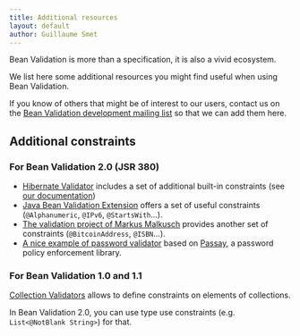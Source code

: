 ```yaml
---
title: Additional resources
layout: default
author: Guillaume Smet
---
```


Bean Validation is more than a specification, it is also a vivid ecosystem.

We list here some additional resources you might find useful when using
Bean Validation.

If you know of others that might be of interest to our users, contact us on the
[Bean Validation development mailing list](mailto:beanvalidation-dev@lists.jboss.org)
so that we can add them here.

## Additional constraints

### For Bean Validation 2.0 (JSR 380)

 * [Hibernate Validator](http://hibernate.org/validator/) includes a set of additional built-in constraints (see [our documentation](https://docs.jboss.org/hibernate/stable/validator/reference/en-US/html_single/#validator-defineconstraints-hv-constraints))
 * [Java Bean Validation Extension](https://github.com/nomemory/java-bean-validation-extension) offers a set of useful constraints (`@Alphanumeric`, `@IPv6`, `@StartsWith`...).
 * [The validation project of Markus Malkusch](https://github.com/malkusch/validation) provides another set of constraints (`@BitcoinAddress`, `@ISBN`...).
 * [A nice example of password validator](https://github.com/Baeldung/spring-security-registration/blob/master/src/main/java/org/baeldung/validation/PasswordConstraintValidator.java) based on [Passay](http://www.passay.org/), a password policy enforcement library.

### For Bean Validation 1.0 and 1.1

[Collection Validators](https://github.com/jirutka/validator-collection) allows to define constraints on elements of collections.

In Bean Validation 2.0, you can use type use constraints (e.g. `List<@NotBlank String>`) for that.
